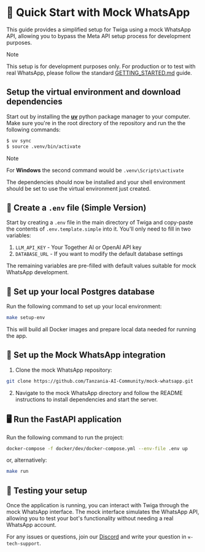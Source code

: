 # 🐣 Quick Start with Mock WhatsApp

This guide provides a simplified setup for Twiga using a mock WhatsApp API, allowing you to bypass the Meta API setup process for development purposes.

> [!Note]
>
> This setup is for development purposes only. For production or to test with real WhatsApp, please follow the standard [GETTING_STARTED.md](./GETTING_STARTED.md) guide.

## Setup the virtual environment and download dependencies

Start out by installing the [**uv**](https://docs.astral.sh/uv/) python package manager to your computer. Make sure you're in the root directory of the repository and run the the following commands:

```bash
$ uv sync
$ source .venv/bin/activate
```

> [!Note]
>
> For **Windows** the second command would be `.venv\Scripts\activate`

The dependencies should now be installed and your shell environment should be set to use the virtual environment just created.

## 🤫 Create a `.env` file (Simple Version)

Start by creating a `.env` file in the main directory of Twiga and copy-paste the contents of `.env.template.simple` into it. You'll only need to fill in two variables:

1. `LLM_API_KEY` - Your Together AI or OpenAI API key
2. `DATABASE_URL` - If you want to modify the default database settings

The remaining variables are pre-filled with default values suitable for mock WhatsApp development.

## 🧠 Set up your local Postgres database

Run the following command to set up your local environment:

```bash
make setup-env
```

This will build all Docker images and prepare local data needed for running the app.

## 📱 Set up the Mock WhatsApp integration

1. Clone the mock WhatsApp repository:

```bash
git clone https://github.com/Tanzania-AI-Community/mock-whatsapp.git
```

2. Navigate to the mock WhatsApp directory and follow the README instructions to install dependencies and start the server.

## 🖥️ Run the FastAPI application

Run the following command to run the project:

```sh
docker-compose -f docker/dev/docker-compose.yml --env-file .env up
```

or, alternatively:

```sh
make run
```

## 🥳 Testing your setup

Once the application is running, you can interact with Twiga through the mock WhatsApp interface. The mock interface simulates the WhatsApp API, allowing you to test your bot's functionality without needing a real WhatsApp account.

For any issues or questions, join our [Discord](https://discord.gg/bCe2HfZY2C) and write your question in `⚒-tech-support`.
